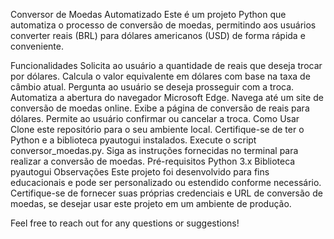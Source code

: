 Conversor de Moedas Automatizado
Este é um projeto Python que automatiza o processo de conversão de moedas, permitindo aos usuários converter reais (BRL) para dólares americanos (USD) de forma rápida e conveniente.

Funcionalidades
Solicita ao usuário a quantidade de reais que deseja trocar por dólares.
Calcula o valor equivalente em dólares com base na taxa de câmbio atual.
Pergunta ao usuário se deseja prosseguir com a troca.
Automatiza a abertura do navegador Microsoft Edge.
Navega até um site de conversão de moedas online.
Exibe a página de conversão de reais para dólares.
Permite ao usuário confirmar ou cancelar a troca.
Como Usar
Clone este repositório para o seu ambiente local.
Certifique-se de ter o Python e a biblioteca pyautogui instalados.
Execute o script conversor_moedas.py.
Siga as instruções fornecidas no terminal para realizar a conversão de moedas.
Pré-requisitos
Python 3.x
Biblioteca pyautogui
Observações
Este projeto foi desenvolvido para fins educacionais e pode ser personalizado ou estendido conforme necessário. Certifique-se de fornecer suas próprias credenciais e URL de conversão de moedas, se desejar usar este projeto em um ambiente de produção.

Feel free to reach out for any questions or suggestions!





